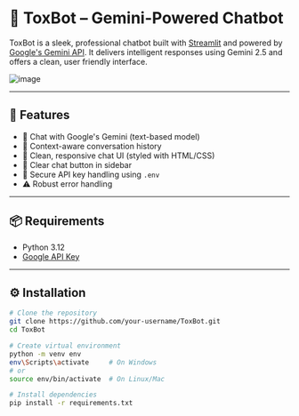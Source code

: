 # 🤖 ToxBot – Gemini-Powered Chatbot

ToxBot is a sleek, professional chatbot built with [Streamlit](https://streamlit.io/) and powered by [Google's Gemini API](https://ai.google.dev). It delivers intelligent responses using Gemini 2.5 and offers a clean, user friendly interface.

![image](https://github.com/user-attachments/assets/cc99bdad-e45c-4baa-a1c6-5ef732e36d5e)
 <!-- Replace with actual image path -->

---

## 🚀 Features

- 💬 Chat with Google's Gemini (text-based model)
- 🧠 Context-aware conversation history
- 🎨 Clean, responsive chat UI (styled with HTML/CSS)
- 🧹 Clear chat button in sidebar
- 🔐 Secure API key handling using `.env`
- ⚠️ Robust error handling

---

## 📦 Requirements

- Python 3.12
- [Google API Key](https://makersuite.google.com/app/apikey)

---

## ⚙️ Installation

```bash
# Clone the repository
git clone https://github.com/your-username/ToxBot.git
cd ToxBot

# Create virtual environment
python -m venv env
env\Scripts\activate     # On Windows
# or
source env/bin/activate  # On Linux/Mac

# Install dependencies
pip install -r requirements.txt
